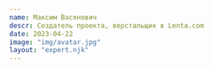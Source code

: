 ```yaml
---
name: Максим Васянович
descr: Создатель проекта, верстальщик в Lenta.com
date: 2023-04-22
image: "img/avatar.jpg"
layout: "expert.njk"
---
```

